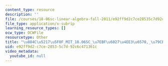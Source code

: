 ```yaml
---
content_type: resource
description: ''
file: /courses/18-06sc-linear-algebra-fall-2011/e92ff9d2c7ce28535c7d92c6c471361c_884c52175f0f_MIT_18.06SC_7ebf60274ee36570-_79cb_2011.srt
file_type: application/x-subrip
learning_resource_types: []
ocw_type: OCWFile
resourcetype: Other
title: "\u884C\u5217\u5F0F_MIT_18.06SC_\u7EBF\u6027\u4EE3\u6570,_\u79CB_2011.srt"
uid: e92ff9d2-c7ce-2853-5c7d-92c6c471361c
video_metadata:
  youtube_id: null
---
```

